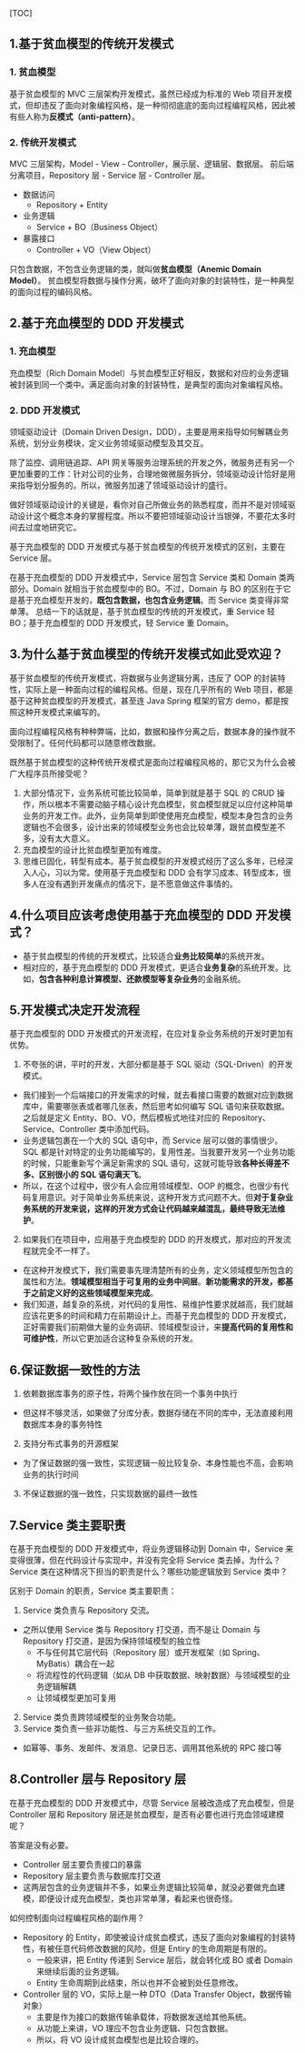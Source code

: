 
[TOC]

## 1.基于贫血模型的传统开发模式

### 1. 贫血模型

基于贫血模型的 MVC 三层架构开发模式，虽然已经成为标准的 Web 项目开发模式，但却违反了面向对象编程风格，是一种彻彻底底的面向过程编程风格，因此被有些人称为**反模式（anti-pattern）**。

### 2. 传统开发模式

MVC 三层架构，Model - View - Controller，展示层、逻辑层、数据层。
前后端分离项目，Repository 层 - Service 层 - Controller 层。
- 数据访问 
  - Repository + Entity
- 业务逻辑 
  - Service + BO（Business Object）
- 暴露接口
  - Controller + VO（View Object）

只包含数据，不包含业务逻辑的类，就叫做**贫血模型（Anemic Domain Model）**。
贫血模型将数据与操作分离，破坏了面向对象的封装特性，是一种典型的面向过程的编码风格。


## 2.基于充血模型的 DDD 开发模式

### 1. 充血模型

充血模型（Rich Domain Model）与贫血模型正好相反，数据和对应的业务逻辑被封装到同一个类中。满足面向对象的封装特性，是典型的面向对象编程风格。

### 2. DDD 开发模式

领域驱动设计（Domain Driven Design，DDD），主要是用来指导如何解耦业务系统，划分业务模块，定义业务领域驱动模型及其交互。

除了监控、调用链追踪、API 网关等服务治理系统的开发之外，微服务还有另一个更加重要的工作：针对公司的业务，合理地做微服务拆分，领域驱动设计恰好是用来指导划分服务的。所以，微服务加速了领域驱动设计的盛行。

做好领域驱动设计的关键是，看你对自己所做业务的熟悉程度，而并不是对领域驱动设计这个概念本身的掌握程度。所以不要把领域驱动设计当银弹，不要花太多时间去过度地研究它。

基于充血模型的 DDD 开发模式与基于贫血模型的传统开发模式的区别，主要在 Service 层。

在基于充血模型的 DDD 开发模式中，Service 层包含 Service 类和 Domain 类两部分。Domain 就相当于贫血模型中的 BO。不过，Domain 与 BO 的区别在于它是基于充血模型开发的，**既包含数据，也包含业务逻辑**。而 Service 类变得非常单薄。
总结一下的话就是，基于贫血模型的传统的开发模式，重 Service 轻 BO；基于充血模型的 DDD 开发模式，轻 Service 重 Domain。


## 3.为什么基于贫血模型的传统开发模式如此受欢迎？

基于贫血模型的传统开发模式，将数据与业务逻辑分离，违反了 OOP 的封装特性，实际上是一种面向过程的编程风格。但是，现在几乎所有的 Web 项目，都是基于这种贫血模型的开发模式，甚至连 Java Spring 框架的官方 demo，都是按照这种开发模式来编写的。

面向过程编程风格有种种弊端，比如，数据和操作分离之后，数据本身的操作就不受限制了。任何代码都可以随意修改数据。

既然基于贫血模型的这种传统开发模式是面向过程编程风格的，那它又为什么会被广大程序员所接受呢？

1. 大部分情况下，业务系统可能比较简单，简单到就是基于 SQL 的 CRUD 操作，所以根本不需要动脑子精心设计充血模型，贫血模型就足以应付这种简单业务的开发工作。此外，业务简单到即使使用充血模型，模型本身包含的业务逻辑也不会很多，设计出来的领域模型业务也会比较单薄，跟贫血模型差不多，没有太大意义。
2. 充血模型的设计比贫血模型更加有难度。
3. 思维已固化，转型有成本。基于贫血模型的开发模式经历了这么多年，已经深入人心，习以为常。使用基于充血模型和 DDD 会有学习成本、转型成本，很多人在没有遇到开发痛点的情况下，是不愿意做这件事情的。


## 4.什么项目应该考虑使用基于充血模型的 DDD 开发模式？

- 基于贫血模型的传统的开发模式，比较适合**业务比较简单**的系统开发。
- 相对应的，基于充血模型的 DDD 开发模式，更适合**业务复杂**的系统开发。比如，**包含各种利息计算模型、还款模型等复杂业务**的金融系统。


## 5.开发模式决定开发流程

基于充血模型的 DDD 开发模式的开发流程，在应对复杂业务系统的开发时更加有优势。

1. 不夸张的讲，平时的开发，大部分都是基于 SQL 驱动（SQL-Driven）的开发模式。
  - 我们接到一个后端接口的开发需求的时候，就去看接口需要的数据对应到数据库中，需要哪张表或者哪几张表，然后思考如何编写 SQL 语句来获取数据。之后就是定义 Entity、BO、VO，然后模板式地往对应的 Repository、Service、Controller 类中添加代码。
  - 业务逻辑包裹在一个大的 SQL 语句中，而 Service 层可以做的事情很少。SQL 都是针对特定的业务功能编写的，复用性差。当我要开发另一个业务功能的时候，只能重新写个满足新需求的 SQL 语句，这就可能导致**各种长得差不多、区别很小的 SQL 语句满天飞**。
  - 所以，在这个过程中，很少有人会应用领域模型、OOP 的概念，也很少有代码复用意识。对于简单业务系统来说，这种开发方式问题不大。但**对于复杂业务系统的开发来说，这样的开发方式会让代码越来越混乱，最终导致无法维护**。
2. 如果我们在项目中，应用基于充血模型的 DDD 的开发模式，那对应的开发流程就完全不一样了。
  - 在这种开发模式下，我们需要事先理清楚所有的业务，定义领域模型所包含的属性和方法。**领域模型相当于可复用的业务中间层**。**新功能需求的开发，都基于之前定义好的这些领域模型来完成**。
  - 我们知道，越复杂的系统，对代码的复用性、易维护性要求就越高，我们就越应该花更多的时间和精力在前期设计上。而基于充血模型的 DDD 开发模式，正好需要我们前期做大量的业务调研、领域模型设计，来**提高代码的复用性和可维护性**，所以它更加适合这种复杂系统的开发。

## 6.保证数据一致性的方法

1. 依赖数据库事务的原子性，将两个操作放在同一个事务中执行
  - 但这样不够灵活，如果做了分库分表，数据存储在不同的库中，无法直接利用数据库本身的事务特性
2. 支持分布式事务的开源框架
  - 为了保证数据的强一致性，实现逻辑一般比较复杂、本身性能也不高，会影响业务的执行时间
3. 不保证数据的强一致性，只实现数据的最终一致性

## 7.Service 类主要职责


在基于充血模型的 DDD 开发模式中，将业务逻辑移动到 Domain 中，Service 来变得很薄，但在代码设计与实现中，并没有完全将 Service 类去掉，为什么？Service 类在这种情况下担当的职责是什么？哪些功能逻辑放到 Service 类中？

区别于 Domain 的职责，Service 类主要职责：

1. Service 类负责与 Repository 交流。
  - 之所以使用 Service 类与 Repository 打交道，而不是让 Domain 与 Repository 打交道，是因为保持领域模型的独立性
    - 不与任何其它层代码（Repository 层）或开发框架（如 Spring、MyBatis）耦合在一起
    - 将流程性的代码逻辑（如从 DB 中获取数据、映射数据）与领域模型的业务逻辑解耦
    - 让领域模型更加可复用
2. Service 类负责跨领域模型的业务聚合功能。
3. Service 类负责一些非功能性、与三方系统交互的工作。
  - 如幂等、事务、发邮件、发消息、记录日志、调用其他系统的 RPC 接口等

## 8.Controller 层与 Repository 层

在基于充血模型的 DDD 开发模式中，尽管 Service 层被改造成了充血模型，但是 Controller 层和 Repository 层还是贫血模型，是否有必要也进行充血领域建模呢？

答案是没有必要。

- Controller 层主要负责接口的暴露
- Repository 层主要负责与数据库打交道
- 这两层包含的业务逻辑并不多，如果业务逻辑比较简单，就没必要做充血建模，即便设计成充血模型，类也非常单薄，看起来也很奇怪。

如何控制面向过程编程风格的副作用？

- Repository 的 Entity，即使被设计成贫血模式，违反了面向对象编程的封装特性，有被任意代码修改数据的风险，但是 Entiry 的生命周期是有限的。
  - 一般来讲，把 Entity 传递到 Service 层后，就会转化成 BO 或者 Domain 来继续后面的业务逻辑。
  - Entity 生命周期到此结束，所以也并不会被到处任意修改。
- Controller 层的 VO，实际上是一种 DTO（Data Transfer Object，数据传输对象）
  - 主要是作为接口的数据传输承载体，将数据发送给其他系统。
  - 从功能上来讲，VO 理应不包含业务逻辑、只包含数据。
  - 所以，将 VO 设计成贫血模型也是比较合理的。


